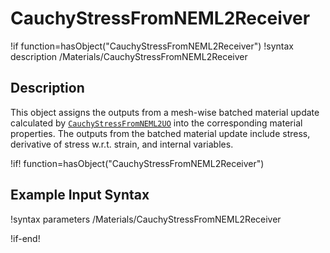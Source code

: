 # CauchyStressFromNEML2Receiver

!if function=hasObject("CauchyStressFromNEML2Receiver")
!syntax description /Materials/CauchyStressFromNEML2Receiver

## Description

This object assigns the outputs from a mesh-wise batched material update calculated by [`CauchyStressFromNEML2UO`](CauchyStressFromNEML2UO.md) into the corresponding material properties. The outputs from the batched material update include stress, derivative of stress w.r.t. strain, and internal variables.

!if! function=hasObject("CauchyStressFromNEML2Receiver")

## Example Input Syntax

!syntax parameters /Materials/CauchyStressFromNEML2Receiver

!if-end!
